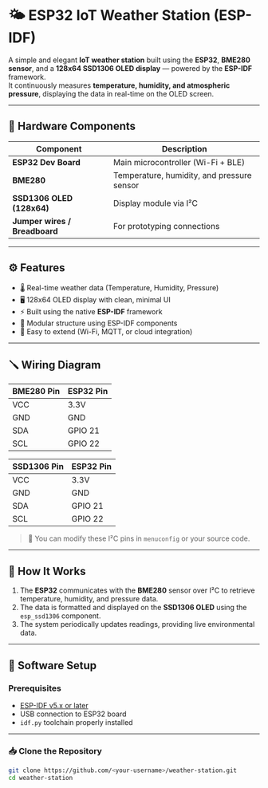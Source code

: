 # 🌤️ ESP32 IoT Weather Station (ESP-IDF)

A simple and elegant **IoT weather station** built using the **ESP32**, **BME280 sensor**, and a **128x64 SSD1306 OLED display** — powered by the **ESP-IDF** framework.  
It continuously measures **temperature, humidity, and atmospheric pressure**, displaying the data in real-time on the OLED screen.

---

## 🧩 Hardware Components

| Component | Description |
|------------|-------------|
| **ESP32 Dev Board** | Main microcontroller (Wi-Fi + BLE) |
| **BME280** | Temperature, humidity, and pressure sensor |
| **SSD1306 OLED (128x64)** | Display module via I²C |
| **Jumper wires / Breadboard** | For prototyping connections |

---

## ⚙️ Features

- 🌡️ Real-time weather data (Temperature, Humidity, Pressure)
- 🖥️ 128x64 OLED display with clean, minimal UI
- ⚡ Built using the native **ESP-IDF** framework
- 🧩 Modular structure using ESP-IDF components
- 🔧 Easy to extend (Wi-Fi, MQTT, or cloud integration)

---

## 🪛 Wiring Diagram

| BME280 Pin | ESP32 Pin |
|-------------|------------|
| VCC | 3.3V |
| GND | GND |
| SDA | GPIO 21 |
| SCL | GPIO 22 |

| SSD1306 Pin | ESP32 Pin |
|--------------|-----------|
| VCC | 3.3V |
| GND | GND |
| SDA | GPIO 21 |
| SCL | GPIO 22 |

> 📝 You can modify these I²C pins in `menuconfig` or your source code.

---

## 🧠 How It Works

1. The **ESP32** communicates with the **BME280** sensor over I²C to retrieve temperature, humidity, and pressure data.  
2. The data is formatted and displayed on the **SSD1306 OLED** using the `esp_ssd1306` component.  
3. The system periodically updates readings, providing live environmental data.

---

## 🧰 Software Setup

### Prerequisites
- [ESP-IDF v5.x or later](https://docs.espressif.com/projects/esp-idf/en/latest/esp32/get-started/)
- USB connection to ESP32 board
- `idf.py` toolchain properly installed

---

### 📥 Clone the Repository
```bash
git clone https://github.com/<your-username>/weather-station.git
cd weather-station
